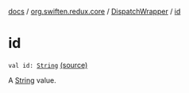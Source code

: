 [docs](../../index.md) / [org.swiften.redux.core](../index.md) / [DispatchWrapper](index.md) / [id](./id.md)

# id

`val id: `[`String`](https://kotlinlang.org/api/latest/jvm/stdlib/kotlin/-string/index.html) [(source)](https://github.com/protoman92/KotlinRedux/tree/master/common/common-core/src/main/kotlin/org/swiften/redux/core/DispatchWrapper.kt#L14)

A [String](https://kotlinlang.org/api/latest/jvm/stdlib/kotlin/-string/index.html) value.

